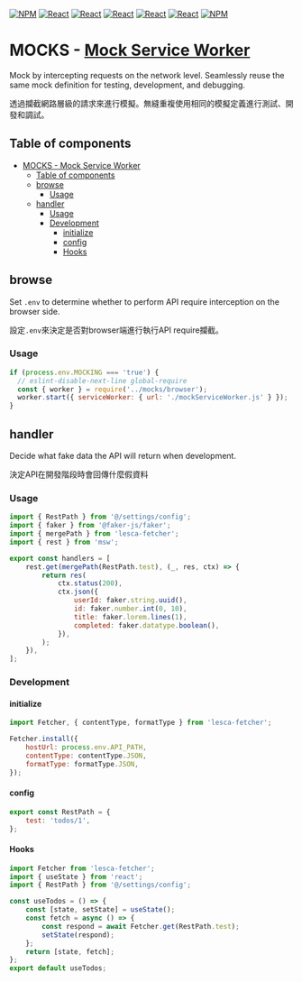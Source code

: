 [![NPM](https://img.shields.io/badge/NPM-ba443f?style=for-the-badge&logo=npm&logoColor=white)](https://www.npmjs.com/)
[![React](https://img.shields.io/badge/Node.js-43853D?style=for-the-badge&logo=node.js&logoColor=white)](https://nodejs.org/en/)
[![React](https://img.shields.io/badge/-ReactJs-61DAFB?style=for-the-badge&logo=react&logoColor=white)](https://zh-hant.reactjs.org/)
[![React](https://img.shields.io/badge/Less-1d365d?style=for-the-badge&logo=less&logoColor=white)](https://lesscss.org/)
[![React](https://img.shields.io/badge/HTML5-E34F26?style=for-the-badge&logo=html5&logoColor=white)](https://www.w3schools.com/html/)
[![React](https://img.shields.io/badge/-CSS3-1572B6?style=for-the-badge&logo=css3&logoColor=white)](https://www.w3schools.com/css/)
[![NPM](https://img.shields.io/badge/DEV-Jameshsu1125-9cf?style=for-the-badge)](https://www.npmjs.com/~jameshsu1125)

# MOCKS - [Mock Service Worker](https://mswjs.io/)

Mock by intercepting requests on the network level. Seamlessly reuse the same mock definition for testing, development, and debugging.

透過攔截網路層級的請求來進行模擬。無縫重複使用相同的模擬定義進行測試、開發和調試。

## Table of components

- [MOCKS - Mock Service Worker](#mocks---mock-service-worker)
  - [Table of components](#table-of-components)
  - [browse](#browse)
    - [Usage](#usage)
  - [handler](#handler)
    - [Usage](#usage-1)
    - [Development](#development)
      - [initialize](#initialize)
      - [config](#config)
      - [Hooks](#hooks)

## browse

Set `.env` to determine whether to perform API require interception on the browser side.

設定`.env`來決定是否對browser端進行執行API require攔截。

### Usage

```js
if (process.env.MOCKING === 'true') {
  // eslint-disable-next-line global-require
  const { worker } = require('../mocks/browser');
  worker.start({ serviceWorker: { url: './mockServiceWorker.js' } });
}
```

## handler

Decide what fake data the API will return when development.

決定API在開發階段時會回傳什麼假資料

### Usage

```js
import { RestPath } from '@/settings/config';
import { faker } from '@faker-js/faker';
import { mergePath } from 'lesca-fetcher';
import { rest } from 'msw';

export const handlers = [
	rest.get(mergePath(RestPath.test), (_, res, ctx) => {
		return res(
			ctx.status(200),
			ctx.json({
				userId: faker.string.uuid(),
				id: faker.number.int(0, 10),
				title: faker.lorem.lines(1),
				completed: faker.datatype.boolean(),
			}),
		);
	}),
];
```

### Development


#### initialize

```js
import Fetcher, { contentType, formatType } from 'lesca-fetcher';

Fetcher.install({
	hostUrl: process.env.API_PATH,
	contentType: contentType.JSON,
	formatType: formatType.JSON,
});
```

#### config

```js
export const RestPath = {
	test: 'todos/1',
};
```

#### Hooks

```js
import Fetcher from 'lesca-fetcher';
import { useState } from 'react';
import { RestPath } from '@/settings/config';

const useTodos = () => {
	const [state, setState] = useState();
	const fetch = async () => {
		const respond = await Fetcher.get(RestPath.test);
		setState(respond);
	};
	return [state, fetch];
};
export default useTodos;

```



